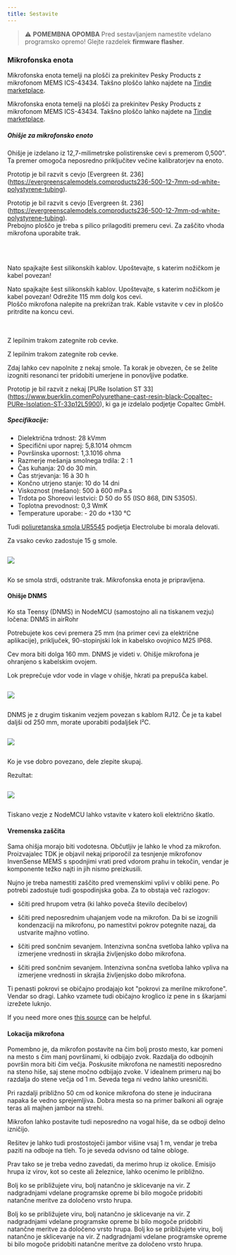 ```yaml
---
title: Sestavite
---
```

> ⚠️ **POMEMBNA OPOMBA**
Pred sestavljanjem namestite vdelano programsko opremo!
Glejte razdelek __firmware flasher__.


### Mikrofonska enota

Mikrofonska enota temelji na plošči za prekinitev Pesky Products z mikrofonom MEMS ICS-43434. Takšno ploščo lahko najdete na [Tindie marketplace](https://www.tindie.comproductsonehorseics43434-i2s-digital-microphone).

Mikrofonska enota temelji na plošči za prekinitev Pesky Products z mikrofonom MEMS ICS-43434. Takšno ploščo lahko najdete na [Tindie marketplace](https://www.tindie.comproductsonehorseics43434-i2s-digital-microphone).


##### Ohišje za mikrofonsko enoto
Ohišje je izdelano iz 12,7-milimetrske polistirenske cevi s premerom 0,500". Ta premer omogoča neposredno priključitev večine kalibratorjev na enoto.

Prototip je bil razvit s cevjo [Evergreen št. 236] (https://evergreenscalemodels.comproducts236-500-12-7mm-od-white-polystyrene-tubing).

Prototip je bil razvit s cevjo [Evergreen št. 236] (https://evergreenscalemodels.comproducts236-500-12-7mm-od-white-polystyrene-tubing).
<br>
Prebojno ploščo je treba s pilico prilagoditi premeru cevi. Za zaščito vhoda mikrofona uporabite trak.
<br>

<br>
<br>

Nato spajkajte šest silikonskih kablov. Upoštevajte, s katerim nožičkom je kabel povezan!

Nato spajkajte šest silikonskih kablov. Upoštevajte, s katerim nožičkom je kabel povezan!
Odrežite 115 mm dolg kos cevi.
<br>
Ploščo mikrofona nalepite na prekrižan trak. Kable vstavite v cev in ploščo pritrdite na koncu cevi.
<br>
<br>
<br>

Z lepilnim trakom zategnite rob cevke.

Z lepilnim trakom zategnite rob cevke.

Zdaj lahko cev napolnite z nekaj smole. Ta korak je obvezen, če se želite izogniti resonanci ter pridobiti umerjene in ponovljive podatke.

Prototip je bil razvit z nekaj [PURe Isolation ST 33] (https://www.buerklin.comenPolyurethane-cast-resin-black-Copaltec-PURe-Isolation-ST-33p12L5900), ki ga je izdelalo podjetje Copaltec GmbH.

##### Specifikacije:
* Dielektrična trdnost: 28 kVmm
* Specifični upor naprej: 5,8.1014 ohmcm
* Površinska upornost: 1,3.1016 ohma
* Razmerje mešanja smolnega trdila: 2 : 1
* Čas kuhanja: 20 do 30 min.
* Čas strjevanja: 16 à 30 h
* Končno utrjeno stanje: 10 do 14 dni
* Viskoznost (mešano): 500 à 600 mPa.s
* Trdota po Shoreovi lestvici: D 50 do 55 (ISO 868, DIN 53505).
* Toplotna prevodnost: 0,3 WmK
* Temperature uporabe: - 20 do +130 °C


Tudi [poliuretanska smola UR5545](https://electrolube.comwp-contentuploads201911044-UR5545A-SDS1525.pdf) podjetja Electrolube bi morala delovati.

Za vsako cevko zadostuje 15 g smole.

<img src="..docsdnmsdnms-merjenje hrupa-mikrofon-inside-tube.jpg" style="display:block; margin: 2em 0" loading="lazy">

Ko se smola strdi, odstranite trak. Mikrofonska enota je pripravljena.



#### Ohišje DNMS

Ko sta Teensy (DNMS) in NodeMCU (samostojno ali na tiskanem vezju) ločena: DNMS in airRohr

Potrebujete kos cevi premera 25 mm (na primer cevi za električne aplikacije), priključek, 90-stopinjski lok in kabelsko ovojnico M25 IP68.

Cev mora biti dolga 160 mm. DNMS je videti v. Ohišje mikrofona je ohranjeno s kabelskim ovojem.

Lok preprečuje vdor vode in vlage v ohišje, hkrati pa prepušča kabel.

<img src="..docsdnmsdnms-noise-measuring-housing.jpg" style="margin: 1em 0" loading="lazy">

DNMS je z drugim tiskanim vezjem povezan s kablom RJ12. Če je ta kabel daljši od 250 mm, morate uporabiti podaljšek I²C.

<img src="..docsdnmsdnms-noise-measuring-sensor-kit.jpg" style="margin: 1em 0" loading="lazy">

Ko je vse dobro povezano, dele zlepite skupaj.

Rezultat:

<img src="..docsdnmsdnms-noise-measuring-dn40-result.jpg" style="margin: 1em 0" loading="lazy">

Tiskano vezje z NodeMCU lahko vstavite v katero koli električno škatlo.


#### Vremenska zaščita

Sama ohišja morajo biti vodotesna. Občutljiv je lahko le vhod za mikrofon. Proizvajalec TDK je objavil nekaj priporočil za tesnjenje mikrofonov InvenSense MEMS s spodnjimi vrati pred vdorom prahu in tekočin, vendar je komponente težko najti in jih nismo preizkusili.

Nujno je treba namestiti zaščito pred vremenskimi vplivi v obliki pene. Po potrebi zadostuje tudi gospodinjska goba. Za to obstaja več razlogov:
* ščiti pred hrupom vetra (ki lahko poveča število decibelov)
* ščiti pred neposrednim uhajanjem vode na mikrofon. Da bi se izognili kondenzaciji na mikrofonu, po namestitvi pokrov potegnite nazaj, da ustvarite majhno votlino.
* ščiti pred sončnim sevanjem. Intenzivna sončna svetloba lahko vpliva na izmerjene vrednosti in skrajša življenjsko dobo mikrofona.

* ščiti pred sončnim sevanjem. Intenzivna sončna svetloba lahko vpliva na izmerjene vrednosti in skrajša življenjsko dobo mikrofona.

Ti penasti pokrovi se običajno prodajajo kot "pokrovi za merilne mikrofone". Vendar so dragi. Lahko vzamete tudi običajno kroglico iz pene in s škarjami izrežete luknjo.

If you need more ones [this source](https://de.aliexpress.comitem32357483926.html?gps-id=pcStoreJustForYou&amp;scm=1007.23125.137358.0&amp;scm_id=1007.23125.137358.0&amp;scm-url=1007.23125.137358.0&amp;pvid=6cc8dfcd-974e-4fde-9dc9-6444c37a9069&amp;spm=a2g0o.store_home.smartJustForYou_148437547.2) can be helpful.

#### Lokacija mikrofona

Pomembno je, da mikrofon postavite na čim bolj prosto mesto, kar pomeni na mesto s čim manj površinami, ki odbijajo zvok. Razdalja do odbojnih površin mora biti čim večja. Poskusite mikrofona ne namestiti neposredno na steno hiše, saj stene močno odbijajo zvoke.  V idealnem primeru naj bo razdalja do stene večja od 1 m. Seveda tega ni vedno lahko uresničiti.

Pri razdalji približno 50 cm od konice mikrofona do stene je inducirana napaka še vedno sprejemljiva. Dobra mesta so na primer balkoni ali ograje teras ali majhen jambor na strehi.

Mikrofon lahko postavite tudi neposredno na vogal hiše, da se odboji delno izničijo.

Rešitev je lahko tudi prostostoječi jambor višine vsaj 1 m, vendar je treba paziti na odboje na tleh. To je seveda odvisno od talne obloge.

Prav tako se je treba vedno zavedati, da merimo hrup iz okolice.  Emisijo hrupa iz virov, kot so ceste ali železnice, lahko ocenimo le približno.

Bolj ko se približujete viru, bolj natančno je sklicevanje na vir. Z nadgradnjami vdelane programske opreme bi bilo mogoče pridobiti natančne meritve za določeno vrsto hrupa.

Bolj ko se približujete viru, bolj natančno je sklicevanje na vir. Z nadgradnjami vdelane programske opreme bi bilo mogoče pridobiti natančne meritve za določeno vrsto hrupa.
Bolj ko se približujete viru, bolj natančno je sklicevanje na vir. Z nadgradnjami vdelane programske opreme bi bilo mogoče pridobiti natančne meritve za določeno vrsto hrupa.
<br>
<br>
